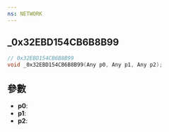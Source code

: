 ```yaml
---
ns: NETWORK
---
```

## _0x32EBD154CB6B8B99

```c
// 0x32EBD154CB6B8B99
void _0x32EBD154CB6B8B99(Any p0, Any p1, Any p2);
```


## 參數
* **p0**: 
* **p1**: 
* **p2**: 

